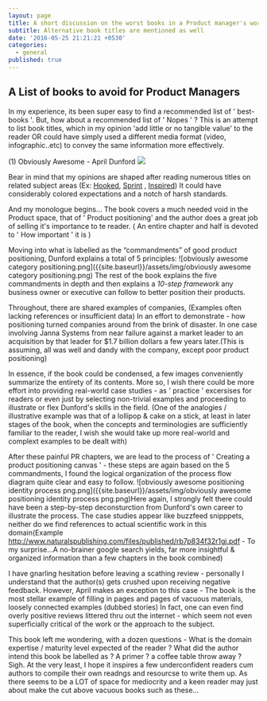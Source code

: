 ```yaml
---
layout: page
title: A short discussion on the worst books in a Product manager's world
subtitle: Alternative book titles are mentioned as well
date: '2016-05-25 21:21:21 +0530'
categories:
  - general
published: true
---
```

## A List of books to avoid for Product Managers

In my experience, its been super easy to find a recommended list of ' best-books '. But, how about a recommended list of ' Nopes ' ? This is an attempt to list book titles, which in my opinion 'add little or no tangible value' to the reader OR could have simply used a different media format (video, infographic..etc) to convey the same information more effectively.


(1) Obviously Awesome - April Dunford 
![]({{site.baseurl}}/assets/img/obviawesomecover.jpg)

Bear in mind that my opinions are shaped after reading numerous titles on related subject areas (Ex: [Hooked](https://www.amazon.ca/Hooked-How-Build-Habit-Forming-Products/dp/0670069329), [Sprint](https://www.amazon.ca/Sprint-Solve-Problems-Test-Ideas/dp/150112174X/ref=pd_sbs_14_t_2/134-6656068-1020141?_encoding=UTF8&pd_rd_i=150112174X&pd_rd_r=c803a696-5964-4d67-b5df-726e589d7101&pd_rd_w=qX6vx&pd_rd_wg=Pm4c3&pf_rd_p=9926bb69-42b9-46e4-b788-f665992e326d&pf_rd_r=0FSM3AVMN755R4785H51&psc=1&refRID=0FSM3AVMN755R4785H51) , [Inspired](https://www.amazon.ca/INSPIRED-Create-Tech-Products-Customers/dp/1119387507/ref=pd_sim_14_4/134-6656068-1020141?_encoding=UTF8&pd_rd_i=1119387507&pd_rd_r=d171cf2f-15a2-49fb-a2e1-c989634b9e67&pd_rd_w=Bc51t&pd_rd_wg=TzGXH&pf_rd_p=ca0a769f-467a-4dd2-b2dc-9f16d6aac0a1&pf_rd_r=0FSM3AVMN755R4785H51&psc=1&refRID=0FSM3AVMN755R4785H51)) It could have considerably colored expectations and a notch of harsh standards. 

And my monologue begins...
The book covers a much needed void in the Product space, that of ' Product positioning' and the author does a great job of selling it's importance to te reader. ( An entire chapter and half is devoted to  ' How important ' it is )

Moving into what is labelled as the “commandments” of good product positioning, Dunford explains a total of 5 principles:
![obviously awesome category positioning.png]({{site.baseurl}}/assets/img/obviously awesome category positioning.png)
The rest of the book explains the five commandments in depth and then explains a _10-step framework_ any business owner or executive can follow to better position their products.

Throughout, there are shared examples of companies, (Examples often lacking references or insufficient data)  In an effort to demonstrate - how positioning  turned companies around from the brink of disaster. In one case involving Janna Systems from near failure against a market leader to an acquisition by that leader for $1.7 billion dollars a few years later.(This is assuming, all was well and dandy with the company, except poor product positioning) 

In essence, if the book could be condensed, a few images conveniently summarize the entirety of its contents. More so, I wish there could be more effort into providing real-world case studies - as ' practice ' excersises for readers or even just by selecting non-trivial examples and proceeding to illustrate or flex Dunford's skills in the field. (One of the analogies / illustrative example was that of a lollipop & cake on a stick, at least in later stages of the book, when the concepts and terminologies are sufficiently familiar to the reader, I wish she would take up more real-world and complext examples to be dealt with) 

After these painful PR chapters, we are lead to the process of ' Creating a product positioning canvas ' - these steps are again based on the 5 commandments, I found the logical organization of the process flow diagram quite clear and easy to follow. 
![obviously awesome positioning identity process png.png]({{site.baseurl}}/assets/img/obviously awesome positioning identity process png.png)Here again, I strongly felt there could have been a step-by-step deconsturction from Dunford's own career to illustrate the process. The case studies appear like buzzfeed snipppets, neither do we find references to actual scientific work in this domain(Example http://www.naturalspublishing.com/files/published/rb7p834f32r1gj.pdf - To my surprise...A no-brainer google search yields, far more insightful & organized information than a few chapters in the book combined)

I have gnarling hesitation before leaving a scathing review - personally I understand that the author(s) gets crushed upon receiving negative feedback. However, April makes an exception to this case - The book is the most stellar example of filling in pages and pages of vacuous materials, loosely connected examples (dubbed stories) In fact, one can even find overly positive reviews littered thru out the internet - which seem not even superficially critical of the work or the approach to the subject. 

This book left me wondering, with a dozen questions - What is the domain expertise / maturity level expected of the reader ? What did the author intend this book be labelled as ? A primer ? a coffee table throw away ? Sigh. At the very least, I hope it inspires a few underconfident readers cum authors to compile their own readngs and resourcse to write them up. As there seems to be a LOT of space for mediocrity and a keen reader may just about make the cut above vacuous books such as these...
